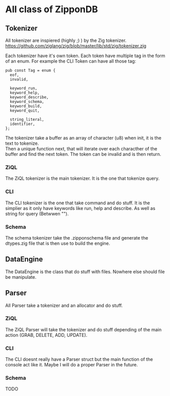 # All class of ZipponDB

## Tokenizer

All tokenizer are inspiered (highly ;) ) by the Zig tokenizer. https://github.com/ziglang/zig/blob/master/lib/std/zig/tokenizer.zig

Each tokenizer have it's own token. Each token have multiple tag in the form of an enum. For example the CLI Token can have all those tag:

```zig
pub const Tag = enum {
  eof,
  invalid,

  keyword_run,
  keyword_help,
  keyword_describe,
  keyword_schema,
  keyword_build,
  keyword_quit,

  string_literal,
  identifier,
};
```

The tokenizer take a buffer as an array of character (u8) when init, it is the text to tokenize.  
Then a unique function next, that will iterate over each characther of the buffer and find the next token. The token can be invalid and is then return.

### ZiQL

The ZiQL tokenizer is the main tokenizer. It is the one that tokenize query.

### CLI

The CLI tokenizer is the one that take command and do stuff. It is the simplier as it only have keywords like run, help and describe. As well as string for query (Betwwen "").

### Schema

The schema tokenizer take the .zipponschema file and generate the dtypes.zig file that is then use to build the engine.

## DataEngine

The DataEngine is the class that do stuff with files. Nowhere else should file be manipulate.

## Parser

All Parser take a tokenizer and an allocator and do stuff.

### ZiQL

The ZiQL Parser will take the tokenizer and do stuff depending of the main action (GRAB, DELETE, ADD, UPDATE).

### CLI

The CLI doesnt really have a Parser struct but the main function of the console act like it. Maybe I will do a proper Parser in the future.

### Schema

TODO
